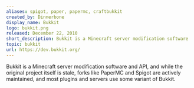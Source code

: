```yaml
---
aliases: spigot, paper, papermc, craftbukkit
created_by: Dinnerbone
display_name: Bukkit
logo: bukkit.png
released: December 22, 2010
short_description: Bukkit is a Minecraft server modification software
topic: bukkit
url: https://dev.bukkit.org/
---
```

Bukkit is a Minecraft server modification software and API, and while the original project itself is stale, forks like PaperMC and Spigot are actively maintained, and most plugins and servers use some variant of Bukkit.
